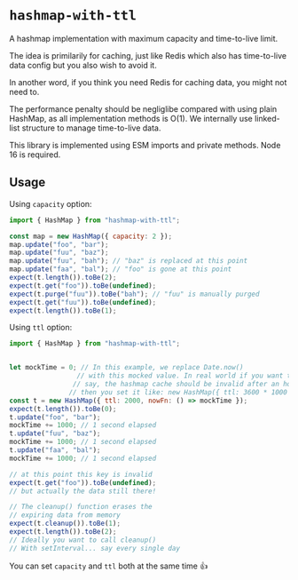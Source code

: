 # `hashmap-with-ttl`

A hashmap implementation with maximum capacity and time-to-live limit.

The idea is primilarily for caching, just like Redis which also has time-to-live data config but you also wish to avoid it. 

In another word, if you think you need Redis for caching data, you might not need to.

The performance penalty should be negliglibe compared with using plain HashMap, as all implementation methods is O(1). We internally use linked-list structure to manage time-to-live data.

This library is implemented using ESM imports and private methods. Node 16 is required.

## Usage

Using `capacity` option:

```js
import { HashMap } from "hashmap-with-ttl";

const map = new HashMap({ capacity: 2 });
map.update("foo", "bar");
map.update("fuu", "baz");
map.update("fuu", "bah"); // "baz" is replaced at this point
map.update("faa", "bal"); // "foo" is gone at this point
expect(t.length()).toBe(2);
expect(t.get("foo")).toBe(undefined);
expect(t.purge("fuu")).toBe("bah"); // "fuu" is manually purged
expect(t.get("fuu")).toBe(undefined);
expect(t.length()).toBe(1);
```


Using `ttl` option:

```js
import { HashMap } from "hashmap-with-ttl";


let mockTime = 0; // In this example, we replace Date.now() 
                 // with this mocked value. In real world if you want to
                // say, the hashmap cache should be invalid after an hour, 
               // then you set it like: new HashMap({ ttl: 3600 * 1000 })
const t = new HashMap({ ttl: 2000, nowFn: () => mockTime });
expect(t.length()).toBe(0);
t.update("foo", "bar");
mockTime += 1000; // 1 second elapsed
t.update("fuu", "baz");
mockTime += 1000; // 1 second elapsed
t.update("faa", "bal");
mockTime += 1000; // 1 second elapsed

// at this point this key is invalid
expect(t.get("foo")).toBe(undefined);
// but actually the data still there!

// The cleanup() function erases the
// expiring data from memory
expect(t.cleanup()).toBe(1); 
expect(t.length()).toBe(2);
// Ideally you want to call cleanup()
// With setInterval... say every single day
```

You can set `capacity` and `ttl` both at the same time 👍
